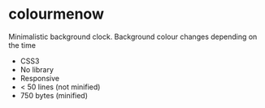 # colourmenow
Minimalistic background clock. Background colour changes depending on the time

- CSS3
- No library
- Responsive
- < 50 lines (not minified)
- 750 bytes (minified)
